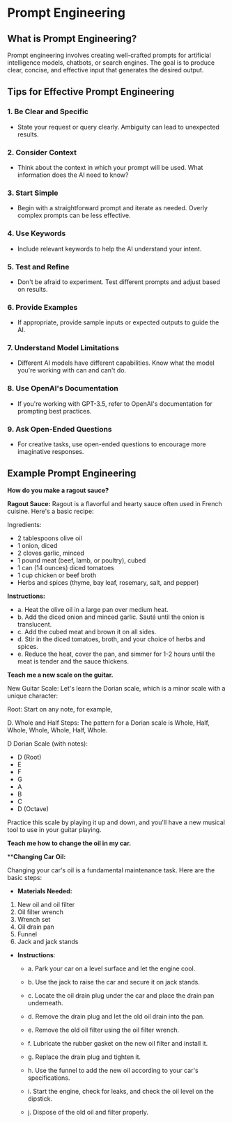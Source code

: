 # Prompt Engineering

## What is Prompt Engineering?

Prompt engineering involves creating well-crafted prompts for artificial intelligence models, chatbots, or search engines. The goal is to produce clear, concise, and effective input that generates the desired output.

## Tips for Effective Prompt Engineering

### 1. **Be Clear and Specific**

- State your request or query clearly. Ambiguity can lead to unexpected results.

### 2. **Consider Context**

- Think about the context in which your prompt will be used. What information does the AI need to know?

### 3. **Start Simple**

- Begin with a straightforward prompt and iterate as needed. Overly complex prompts can be less effective.

### 4. **Use Keywords**

- Include relevant keywords to help the AI understand your intent.

### 5. **Test and Refine**

- Don't be afraid to experiment. Test different prompts and adjust based on results.

### 6. **Provide Examples**

- If appropriate, provide sample inputs or expected outputs to guide the AI.

### 7. **Understand Model Limitations**

- Different AI models have different capabilities. Know what the model you're working with can and can't do.

### 8. **Use OpenAI's Documentation**

- If you're working with GPT-3.5, refer to OpenAI's documentation for prompting best practices.

### 9. **Ask Open-Ended Questions**

- For creative tasks, use open-ended questions to encourage more imaginative responses.

## Example Prompt Engineering

 **How do you make a ragout sauce?**

**Ragout Sauce:**
Ragout is a flavorful and hearty sauce often used in French cuisine. Here's a basic recipe:

Ingredients:

- 2 tablespoons olive oil
- 1 onion, diced
- 2 cloves garlic, minced
- 1 pound meat (beef, lamb, or poultry), cubed
- 1 can (14 ounces) diced tomatoes
- 1 cup chicken or beef broth
- Herbs and spices (thyme, bay leaf, rosemary, salt, and pepper)

**Instructions:**

- a. Heat the olive oil in a large pan over medium heat.
- b. Add the diced onion and minced garlic. Sauté until the onion is translucent.
- c. Add the cubed meat and brown it on all sides.
- d. Stir in the diced tomatoes, broth, and your choice of herbs and spices.
- e. Reduce the heat, cover the pan, and simmer for 1-2 hours until the meat is tender and the sauce thickens.

**Teach me a new scale on the guitar.**

New Guitar Scale:
Let's learn the Dorian scale, which is a minor scale with a unique character:

Root: Start on any note, for example,

D. Whole and Half Steps: The pattern for a Dorian scale is Whole, Half, Whole, Whole, Whole, Half, Whole.

D Dorian Scale (with notes):

- D (Root)
- E
- F
- G
- A
- B
- C
- D (Octave)

Practice this scale by playing it up and down, and you'll have a new musical tool to use in your guitar playing.

**Teach me how to change the oil in my car.**

****Changing Car Oil:**

Changing your car's oil is a fundamental maintenance task. Here are the basic steps:

- **Materials Needed:**

1. New oil and oil filter
2. Oil filter wrench
3. Wrench set
4. Oil drain pan
5. Funnel
6. Jack and jack stands

- **Instructions**:

    - a. Park your car on a level surface and let the engine cool.

    - b. Use the jack to raise the car and secure it on jack stands.

    - c. Locate the oil drain plug under the car and place the drain pan underneath.

    - d. Remove the drain plug and let the old oil drain into the pan.

    - e. Remove the old oil filter using the oil filter wrench.

    - f. Lubricate the rubber gasket on the new oil filter and install it.

    - g. Replace the drain plug and tighten it.

    - h. Use the funnel to add the new oil according to your car's specifications.

    - i. Start the engine, check for leaks, and check the oil level on the dipstick.

    - j. Dispose of the old oil and filter properly.
